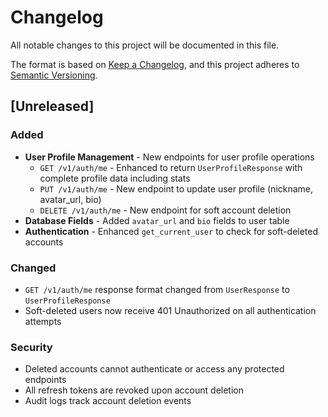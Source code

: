 # Changelog

All notable changes to this project will be documented in this file.

The format is based on [Keep a Changelog](https://keepachangelog.com/en/1.0.0/),
and this project adheres to [Semantic Versioning](https://semver.org/spec/v2.0.0.html).

## [Unreleased]

### Added
- **User Profile Management** - New endpoints for user profile operations
  - `GET /v1/auth/me` - Enhanced to return `UserProfileResponse` with complete profile data including stats
  - `PUT /v1/auth/me` - New endpoint to update user profile (nickname, avatar_url, bio)
  - `DELETE /v1/auth/me` - New endpoint for soft account deletion
- **Database Fields** - Added `avatar_url` and `bio` fields to user table
- **Authentication** - Enhanced `get_current_user` to check for soft-deleted accounts

### Changed
- `GET /v1/auth/me` response format changed from `UserResponse` to `UserProfileResponse`
- Soft-deleted users now receive 401 Unauthorized on all authentication attempts

### Security
- Deleted accounts cannot authenticate or access any protected endpoints
- All refresh tokens are revoked upon account deletion
- Audit logs track account deletion events
